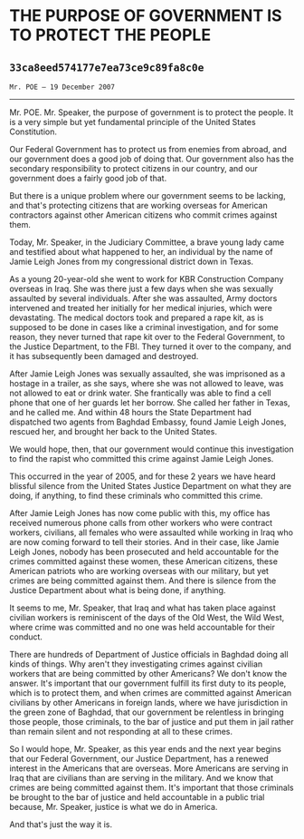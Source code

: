 # THE PURPOSE OF GOVERNMENT IS TO PROTECT THE PEOPLE
## `33ca8eed574177e7ea73ce9c89fa8c0e`
`Mr. POE — 19 December 2007`

---


Mr. POE. Mr. Speaker, the purpose of government is to protect the 
people. It is a very simple but yet fundamental principle of the United 
States Constitution.

Our Federal Government has to protect us from enemies from abroad, 
and our government does a good job of doing that. Our government also 
has the secondary responsibility to protect citizens in our country, 
and our government does a fairly good job of that.

But there is a unique problem where our government seems to be 
lacking, and that's protecting citizens that are working overseas for 
American contractors against other American citizens who commit crimes 
against them.

Today, Mr. Speaker, in the Judiciary Committee, a brave young lady 
came and testified about what happened to her, an individual by the 
name of Jamie Leigh Jones from my congressional district down in Texas.

As a young 20-year-old she went to work for KBR Construction Company 
overseas in Iraq. She was there just a few days when she was sexually 
assaulted by several individuals. After she was assaulted, Army doctors 
intervened and treated her initially for her medical injuries, which 
were devastating. The medical doctors took and prepared a rape kit, as 
is supposed to be done in cases like a criminal investigation, and for 
some reason, they never turned that rape kit over to the Federal 
Government, to the Justice Department, to the FBI. They turned it over 
to the company, and it has subsequently been damaged and destroyed.

After Jamie Leigh Jones was sexually assaulted, she was imprisoned as 
a hostage in a trailer, as she says, where she was not allowed to 
leave, was not allowed to eat or drink water. She frantically was able 
to find a cell phone that one of her guards let her borrow. She called 
her father in Texas, and he called me. And within 48 hours the State 
Department had dispatched two agents from Baghdad Embassy, found Jamie 
Leigh Jones, rescued her, and brought her back to the United States.


We would hope, then, that our government would continue this 
investigation to find the rapist who committed this crime against Jamie 
Leigh Jones.

This occurred in the year of 2005, and for these 2 years we have 
heard blissful silence from the United States Justice Department on 
what they are doing, if anything, to find these criminals who committed 
this crime.

After Jamie Leigh Jones has now come public with this, my office has 
received numerous phone calls from other workers who were contract 
workers, civilians, all females who were assaulted while working in 
Iraq who are now coming forward to tell their stories. And in their 
case, like Jamie Leigh Jones, nobody has been prosecuted and held 
accountable for the crimes committed against these women, these 
American citizens, these American patriots who are working overseas 
with our military, but yet crimes are being committed against them. And 
there is silence from the Justice Department about what is being done, 
if anything.

It seems to me, Mr. Speaker, that Iraq and what has taken place 
against civilian workers is reminiscent of the days of the Old West, 
the Wild West, where crime was committed and no one was held 
accountable for their conduct.

There are hundreds of Department of Justice officials in Baghdad 
doing all kinds of things. Why aren't they investigating crimes against 
civilian workers that are being committed by other Americans? We don't 
know the answer. It's important that our government fulfill its first 
duty to its people, which is to protect them, and when crimes are 
committed against American civilians by other Americans in foreign 
lands, where we have jurisdiction in the green zone of Baghdad, that 
our government be relentless in bringing those people, those criminals, 
to the bar of justice and put them in jail rather than remain silent 
and not responding at all to these crimes.

So I would hope, Mr. Speaker, as this year ends and the next year 
begins that our Federal Government, our Justice Department, has a 
renewed interest in the Americans that are overseas. More Americans are 
serving in Iraq that are civilians than are serving in the military. 
And we know that crimes are being committed against them. It's 
important that those criminals be brought to the bar of justice and 
held accountable in a public trial because, Mr. Speaker, justice is 
what we do in America.

And that's just the way it is.
